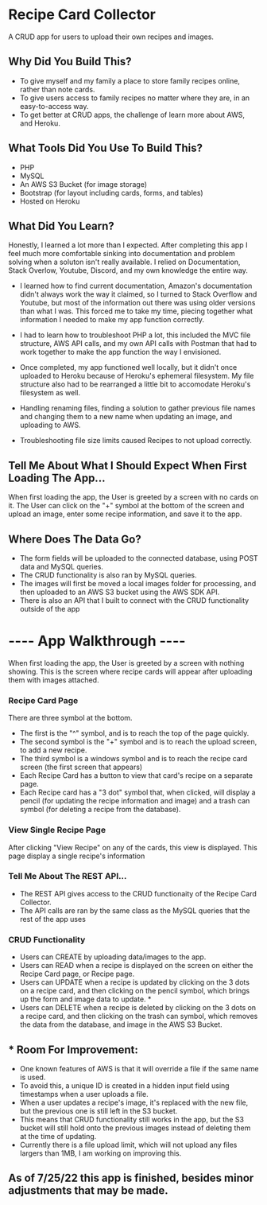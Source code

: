 # Recipe Card Collector 
A CRUD app for users to upload their own recipes and images.

## Why Did You Build This?

- To give myself and my family a place to store family recipes online, rather than note cards.
- To give users access to family recipes no matter where they are, in an easy-to-access way.
- To get better at CRUD apps, the challenge of learn more about AWS, and Heroku.

## What Tools Did You Use To Build This?

- PHP
- MySQL
- An AWS S3 Bucket (for image storage)
- Bootstrap (for layout including cards, forms, and tables)
- Hosted on Heroku

## What Did You Learn?

Honestly, I learned a lot more than I expected. After completing this app I feel much more comfortable sinking into documentation and problem solving
when a soluton isn't really available. I relied on Documentation, Stack Overlow, Youtube, Discord, and my own knowledge the entire way.

- I learned how to find current documentation, Amazon's documentation didn't always work the way it claimed,
so I turned to Stack Overflow and Youtube, but most of the information out there was using older versions than what I was. This
forced me to take my time, piecing together what information I needed to make my app function correctly.

- I had to learn how to troubleshoot PHP a lot, this included the MVC file structure, AWS API calls, and my own API calls with Postman that had to work
together to make the app function the way I envisioned.

- Once completed, my app functioned well locally, but it didn't once uploaded to Heroku because of Heroku's ephemeral filesystem. My file structure also had 
to be rearranged a little bit to accomodate Heroku's filesystem as well.

- Handling renaming files, finding a solution to gather previous file names and changing them to a new name when updating an image, and 
uploading to AWS.

- Troubleshooting file size limits caused Recipes to not upload correctly.


## Tell Me About What I Should Expect When First Loading The App...
When first loading the app, the User is greeted by a screen with no cards on it. The User can click on the "+" symbol at the bottom of the screen and upload an image, enter some recipe information, and save it to the app.

## Where Does The Data Go?
- The form fields will be uploaded to the connected database, using POST data and MySQL queries. 
- The CRUD functionality is also ran by MySQL queries. 
- The images will first be moved a local images folder for processing, and then uploaded to an AWS S3 bucket using the AWS SDK API.
- There is also an API that I built to connect with the CRUD functionality outside of the app



# ---- App Walkthrough ---- 
When first loading the app, the User is greeted by a screen with nothing showing. 
This is the screen where recipe cards will appear after uploading them with images attached.

### Recipe Card Page

There are three symbol at the bottom.

- The first is the "^" symbol, and is to reach the top of the page quickly.
- The second symbol is the "+" symbol and is to reach the upload screen, to add a new recipe.
- The third symbol is a windows symbol and is to reach the recipe card screen (the first screen that appears)
- Each Recipe Card has a button to view that card's recipe on a separate page.
- Each Recipe card has a "3 dot" symbol that, when clicked, will display a pencil (for updating the recipe information and image) and a trash can symbol (for deleting a recipe from the database).

### View Single Recipe Page

After clicking "View Recipe" on any of the cards, this view is displayed.
This page display a single recipe's information

### Tell Me About The REST API...

- The REST API gives access to the CRUD functionaity of the Recipe Card Collector.
- The API calls are ran by the same class as the MySQL queries that the rest of the app uses

### CRUD Functionality
- Users can CREATE by uploading data/images to the app.
- Users can READ when a recipe is displayed on the screen on either the Recipe Card page, or Recipe page.
- Users can UPDATE when a recipe is updated by clicking on the 3 dots on a recipe card, and then clicking on the pencil symbol, which brings up the form and image data to update. *
- Users can DELETE when a recipe is deleted by clicking on the 3 dots on a recipe card, and then clicking on the trash can symbol, which removes the data from the database, and image in the AWS S3 Bucket.

## * Room For Improvement:

- One known features of AWS is that it will override a file if the same name is used.
- To avoid this, a unique ID is created in a hidden input field using timestamps when a user uploads a file.
- When a user updates a recipe's image, it's replaced with the new file, but the previous one is still left in the S3 bucket.
- This means that CRUD functionality still works in the app, but the S3 bucket will still hold onto the previous images instead of deleting them 
at the time of updating.
- Currently there is a file upload limit, which will not upload any files largers than 1MB, I am working on improving this.

## As of 7/25/22 this app is finished, besides minor adjustments that may be made.

